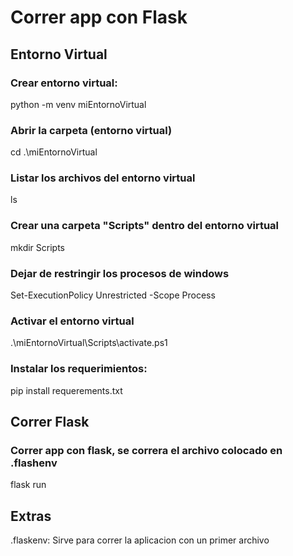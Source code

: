 # Correr app con Flask


## Entorno Virtual 
### Crear entorno virtual:
python -m venv miEntornoVirtual

### Abrir la carpeta (entorno virtual)
cd .\miEntornoVirtual

### Listar los archivos del entorno virtual
ls

### Crear una carpeta "Scripts" dentro del entorno virtual
mkdir Scripts

### Dejar de restringir los procesos de windows
Set-ExecutionPolicy Unrestricted -Scope Process

### Activar el entorno virtual
.\miEntornoVirtual\Scripts\activate.ps1


###  Instalar los requerimientos:
pip install requerements.txt


## Correr Flask

### Correr app con flask, se correra el archivo colocado en .flashenv
flask run



## Extras
.flaskenv: Sirve para correr la aplicacion con un primer archivo
